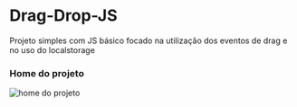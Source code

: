 # Drag-Drop-JS
Projeto simples com JS básico focado na utilização dos eventos de drag e no uso do localstorage 
### Home do projeto
![home do projeto](https://github.com/NikisGabriel/Drag-Drop-JS/blob/main/assets/img/imgHome.png)
